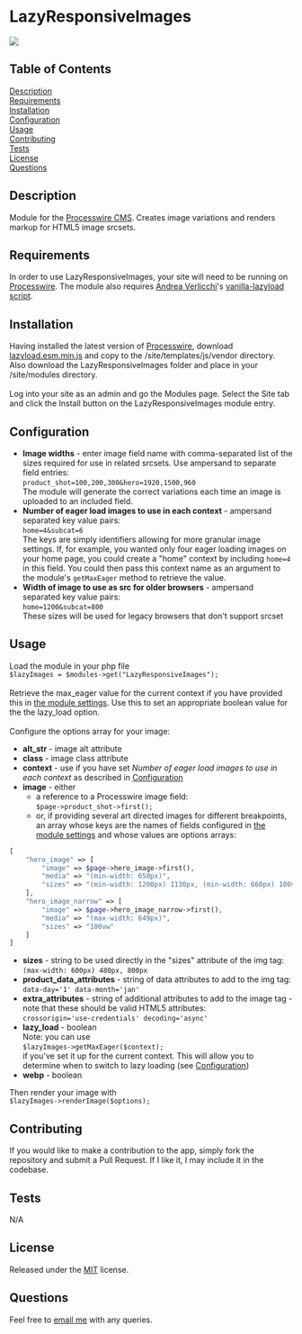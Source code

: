 # LazyResponsiveImages

  [<img src="https://img.shields.io/badge/License-MIT-yellow.svg">](https://opensource.org/licenses/MIT)

  ## Table of Contents

  [Description](#description)<br />[Requirements](#requirements)<br />[Installation](#installation)<br />[Configuration](#configuration)<br />[Usage](#usage)<br />[Contributing](#contributing)<br />[Tests](#tests)<br />[License](#license)<br />[Questions](#questions)<br />

  ## Description

 Module for the [Processwire CMS](https://processwire.com). Creates image variations and renders markup for HTML5 image srcsets.

  ## Requirements

In order to use LazyResponsiveImages, your site will need to be running on [Processwire](https://processwire.com). The module also requires [Andrea Verlicchi](https://github.com/verlok)'s [vanilla-lazyload script](https://github.com/verlok/vanilla-lazyload).
  
  ## Installation
  
  Having installed the latest version of [Processwire](https://processwire.com), download [lazyload.esm.min.js](https://github.com/verlok/vanilla-lazyload) and copy to the /site/templates/js/vendor directory. Also download the LazyResponsiveImages folder and place in your /site/modules directory.<br /><br />Log into your site as an admin and go the Modules page. Select the Site tab and click the Install button on the LazyResponsiveImages module entry.

  ## Configuration

  - **Image widths** - enter image field name with comma-separated list of the sizes required for use in related srcsets. Use ampersand to separate field entries:<br /> ```product_shot=100,200,300&hero=1920,1500,960```<br /> The module will generate the correct variations each time an image is uploaded to an included field.
  - **Number of eager load images to use in each context** - ampersand separated key value pairs:<br />```home=4&subcat=6```<br />
  The keys are simply identifiers allowing for more granular image settings. If, for example, you wanted only four eager loading images on your home page, you could create a "home" context by including ```home=4``` in this field. You could then pass this context name as an argument to the module's ```getMaxEager``` method to retrieve the value.
  - **Width of image to use as src for older browsers** - ampersand separated key value pairs:<br />```home=1200&subcat=800```<br />
  These sizes will be used for legacy browsers that don't support srcset
  
  ## Usage
  Load the module in your php file<br />```$lazyImages = $modules->get("LazyResponsiveImages");```<br /><br />Retrieve the max_eager value for the current context if you have provided this in [the module settings](#configuration). Use this to set an appropriate boolean value for the the lazy_load option.<br /><br />Configure the options array for your image:<br />
 - **alt_str** -  image alt attribute
 - **class** -  image class attribute
 - **context** - use if you have set *Number of eager load images to use in each context* as described in [Configuration](#configuration)
 - **image** - either
    - a reference to a Processwire image field:<br />
    ```$page->product_shot->first();```
    - or, if providing several art directed images for different breakpoints, an array whose keys are the names of fields configured in [the module settings](#configuration) and whose values are options arrays:

```php
[
    "hero_image" => [
        "image" => $page->hero_image->first(),
        "media" => "(min-width: 650px)",
        "sizes" => "(min-width: 1200px) 1130px, (min-width: 660px) 100vw"
    ],
    "hero_image_narrow" => [
        "image" => $page->hero_image_narrow->first(),
        "media" => "(max-width: 649px)",
        "sizes" => "100vw"
    ]
]
```

 - **sizes** - string to be used directly in the "sizes" attribute of the img tag:<br />
 ```(max-width: 600px) 480px, 800px```
 - **product_data_attributes** - string of data attributes to add to the img tag:<br />
 ```data-day='1' data-month='jan'```
 - **extra_attributes** - string of additional attributes to add to the image tag - note that these should be valid HTML5 attributes:<br />
 ```crossorigin='use-credentials' decoding='async'```
 - **lazy_load** - boolean<br />Note: you can use <br />
 ```$lazyImages->getMaxEager($context);```<br />if you've set it up for the current context. This will allow you to determine when to switch to lazy loading (see [Configuration](#configuration))
 - **webp** - boolean<br />

 Then render your image with<br />
  ```$lazyImages->renderImage($options);```
    
  ## Contributing
  
  If you would like to make a contribution to the app, simply fork the repository and submit a Pull Request. If I like it, I may include it in the codebase.
  
  ## Tests
  
  N/A
  
  ## License
  
  Released under the [MIT](https://opensource.org/licenses/MIT) license.
  
  ## Questions
  
  Feel free to [email me](mailto:paul@primitive.co?subject=LazyResponsiveImages%20query%20from%20GitHub) with any queries.